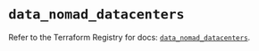 # `data_nomad_datacenters`

Refer to the Terraform Registry for docs: [`data_nomad_datacenters`](https://registry.terraform.io/providers/hashicorp/nomad/2.3.0/docs/data-sources/datacenters).
